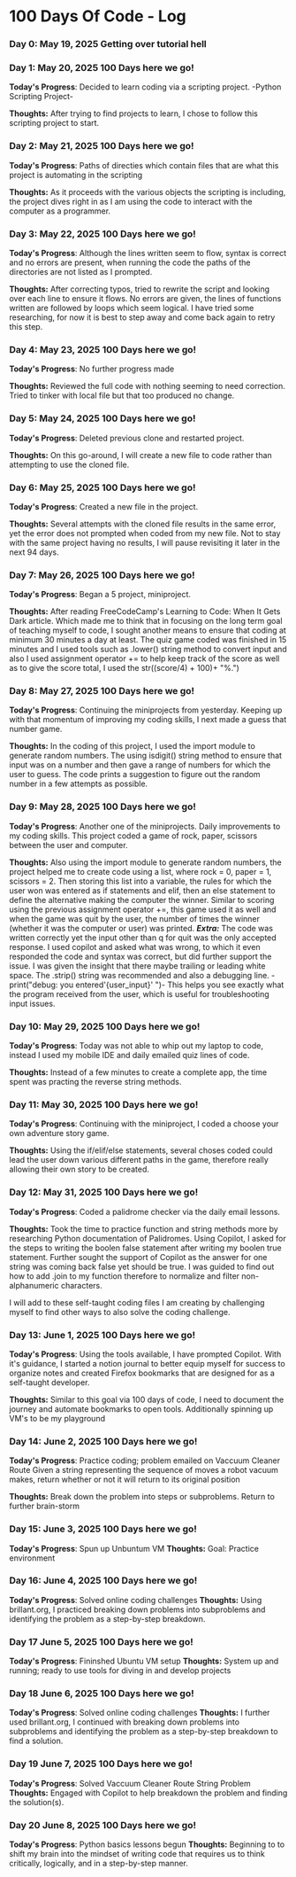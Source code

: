 # 100 Days Of Code - Log

### Day 0: May 19, 2025 Getting over tutorial hell

### Day 1: May 20, 2025 100 Days here we go!
**Today's Progress**: Decided to learn coding via a scripting project. -Python Scripting Project-

**Thoughts:** After trying to find projects to learn, I chose to follow this scripting project to start.

### Day 2: May 21, 2025 100 Days here we go!
**Today's Progress**: Paths of directies which contain files that are what this project is automating in the scripting

**Thoughts:** As it proceeds with the various objects the scripting is including, the project dives right in as I am using the code to interact with the computer as a programmer.

### Day 3: May 22, 2025 100 Days here we go!
**Today's Progress**: Although the lines written seem to flow, syntax is correct and no errors are present, when running the code the paths of the directories are not listed as I prompted.

**Thoughts:** After correcting typos, tried to rewrite the script and looking over each line to ensure it flows. No errors are given, the lines of functions written are followed by loops which seem logical. I have tried some researching, for now it is best to step away and come back again to retry this step.

### Day 4: May 23, 2025 100 Days here we go!
**Today's Progress**: No further progress made

**Thoughts:** Reviewed the full code with nothing seeming to need correction. Tried to tinker with local file but that too produced no change.

### Day 5: May 24, 2025 100 Days here we go!
**Today's Progress**: Deleted previous clone and restarted project.

**Thoughts:** On this go-around, I will create a new file to code rather than attempting to use the cloned file.

### Day 6: May 25, 2025 100 Days here we go!
**Today's Progress**: Created a new file in the project. 

**Thoughts:** Several attempts with the cloned file results in the same error, yet the error does not prompted when coded from my new file. Not to stay with the same project having no results, I will pause revisiting it later in the next 94 days.

### Day 7: May 26, 2025 100 Days here we go!
**Today's Progress**: Began a 5 project, miniproject. 

**Thoughts:** After reading FreeCodeCamp's Learning to Code: When It Gets Dark article. Which made me to think that in focusing on the long term goal of teaching myself to code, I sought another means to ensure that coding at minimum 30 minutes a day at least. The quiz game coded was finished in 15 minutes and I used tools such as .lower() string method to convert input and also I used assignment operator += to help keep track of the score as well as to give the score total, I used the str((score/4) +  100)+ "%.")

### Day 8: May 27, 2025 100 Days here we go!
**Today's Progress**: Continuing the miniprojects from yesterday. Keeping up with that momentum of improving my coding skills, I next made a guess that number game.

**Thoughts:** In the coding of this project, I used the import module to generate random numbers. The using isdigit() string method to ensure that input was on a number and then gave a range of numbers for which the user to guess. The code prints a suggestion to figure out the random number in a few attempts as possible. 

### Day 9: May 28, 2025 100 Days here we go!
**Today's Progress**: Another one of the miniprojects. Daily improvements to my coding skills. This project coded a game of rock, paper, scissors between the user and computer.

**Thoughts:** Also using the import module to generate random numbers, the project helped me to create code using a list, where rock = 0, paper = 1, scissors = 2. Then storing this list into a variable, the rules for which the user won was entered as if statements and elif, then an else statement to define the alternative making the computer the winner. Similar to scoring using the previous assignment operator +=, this game used it as well and when the game was quit by the user, the number of times the winner (whether it was the computer or user) was printed.
***Extra:*** The code was written correctly yet the input other than q for quit was the only accepted response. I used copilot and asked what was wrong, to which it even responded the code and syntax was correct, but did further support the issue. I was given the insight that there maybe trailing or leading white space. The .strip() string was recommended and also a debugging line. -print("debug: you entered'{user_input}' ")-   This helps you see exactly what the program received from the user, which is useful for troubleshooting input issues.  

### Day 10: May 29, 2025 100 Days here we go!
**Today's Progress**: Today was not able to whip out my laptop to code, instead I used my mobile IDE and daily emailed quiz lines of code.

**Thoughts:** Instead of a few minutes to create a complete app, the time spent was practing the reverse string methods.

### Day 11: May 30, 2025 100 Days here we go!
**Today's Progress**: Continuing with the miniproject, I coded a choose your own adventure story game.

**Thoughts:** Using the if/elif/else statements, several choses coded could lead the user down various different paths in the game, therefore really allowing their own story to be created.

### Day 12: May 31, 2025 100 Days here we go!
**Today's Progress**: Coded a palidrome checker via the daily email lessons.

**Thoughts:** Took the time to practice function and string methods more by researching Python documentation of Palidromes. Using Copilot, I asked for the steps to writing the boolen false statement after writing my boolen true statement.  Further sought the support of Copilot as the answer for one string was coming back false yet should be true.  I was guided to find out how to add .join to my function therefore to normalize and filter non-alphanumeric characters.

I will add to these self-taught coding files I am creating by challenging myself to find other ways to also solve the coding challenge.

### Day 13: June 1, 2025 100 Days here we go!
**Today's Progress**: Using the tools available, I have prompted Copilot. With it's guidance, I started a notion journal to better equip myself for success to organize notes and created Firefox bookmarks that are designed for as a self-taught developer.

**Thoughts:** Similar to this goal via 100 days of code, I need to document the journey and automate bookmarks to open tools. Additionally spinning up VM's to be my playground

### Day 14: June 2, 2025 100 Days here we go!
**Today's Progress**: Practice coding; problem emailed on Vaccuum Cleaner Route  Given a string representing the sequence of moves a robot vacuum makes, return whether or not it will return to its original position

**Thoughts:** Break down the problem into steps or subproblems. Return to further brain-storm

### Day 15: June 3, 2025 100 Days here we go!
**Today's Progress**: Spun up Unbuntum VM
**Thoughts:** Goal: Practice environment

### Day 16: June 4, 2025 100 Days here we go!
**Today's Progress**: Solved online coding challenges
**Thoughts:** Using brillant.org, I practiced breaking down problems into subproblems and identifying the problem as a step-by-step breakdown.

### Day 17 June 5, 2025 100 Days here we go!
**Today's Progress**: Fininshed Ubuntu VM setup
**Thoughts:** System up and running; ready to use tools for diving in and develop projects

### Day 18 June 6, 2025 100 Days here we go!
**Today's Progress**: Solved online coding challenges
**Thoughts:** I further used brillant.org, I continued with breaking down problems into subproblems and identifying the problem as a step-by-step breakdown to find a solution.

### Day 19 June 7, 2025 100 Days here we go!
**Today's Progress**: Solved Vaccuum Cleaner Route String Problem
**Thoughts:** Engaged with Copilot to help breakdown the problem and finding the solution(s).

### Day 20 June 8, 2025 100 Days here we go!
**Today's Progress**: Python basics lessons begun
**Thoughts:** Beginning to to shift my brain into the mindset of writing code that requires us to think critically, logically, and in a step-by-step manner. 


